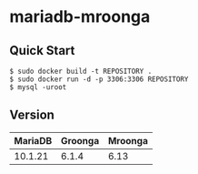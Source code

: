 # mariadb-mroonga

## Quick Start

    $ sudo docker build -t REPOSITORY .
    $ sudo docker run -d -p 3306:3306 REPOSITORY
    $ mysql -uroot

## Version

| MariaDB | Groonga | Mroonga |
|---------|---------|---------|
| 10.1.21 | 6.1.4   | 6.13    |